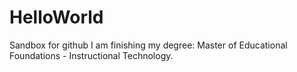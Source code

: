 # HelloWorld
Sandbox for github
I am finishing my degree:  Master of Educational Foundations - Instructional Technology.
